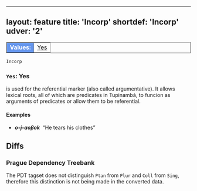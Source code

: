 
---
layout: feature
title: 'Incorp'
shortdef: 'Incorp'
udver: '2'
---

<table class="typeindex" border="1">
<tr>
  <td style="background-color:cornflowerblue;color:white"><strong>Values:</strong> </td>
  <td><a href="#Yes">Yes</a></td>
    

</tr>
</table>

`Incorp`  


### <a name="Yes">`Yes`</a>: Yes 

is used for the referential marker (also called argumentative). It allows lexical roots, all of which are predicates 
in Tupinambá, to funcion as arguments of predicates or allow them to be referential.

#### Examples


* _<b>o-j-aoβok</b>&nbsp;_ “He tears his clothes”




## Diffs

### Prague Dependency Treebank

The PDT tagset does not distinguish `Ptan` from `Plur` and `Coll` from `Sing`,
therefore this distinction is not being made in the converted data.
<!-- Interlanguage links updated Pá kvě 14 11:08:33 CEST 2021 -->
